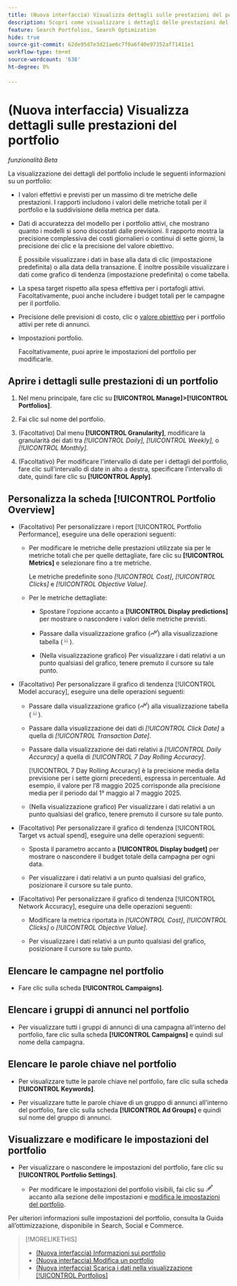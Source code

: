 ```yaml
---
title: (Nuova interfaccia) Visualizza dettagli sulle prestazioni del portfolio
description: Scopri come visualizzare i dettagli delle prestazioni del portfolio, comprese le metriche effettive e previste a livello di portfolio e per ogni campagna assegnata.
feature: Search Portfolios, Search Optimization
hide: true
source-git-commit: 62de95d7e3d21ae6c7f0a6f40e97352af71411e1
workflow-type: tm+mt
source-wordcount: '638'
ht-degree: 0%

---
```


# (Nuova interfaccia) Visualizza dettagli sulle prestazioni del portfolio

*funzionalità Beta*

<!-- Verify all, including why (if) the first report is for active and optimized portfolios(?), and why the other reports are for active portfolios, not optimized ones -->

La visualizzazione dei dettagli del portfolio include le seguenti informazioni su un portfolio:

* I valori effettivi e previsti per un massimo di tre metriche delle prestazioni. I rapporti includono i valori delle metriche totali per il portfolio e la suddivisione della metrica per data.<!-- Not for active portfolios only?  -->

* Dati di accuratezza del modello per i portfolio attivi, che mostrano quanto i modelli si sono discostati dalle previsioni. Il rapporto mostra la precisione complessiva dei costi giornalieri o continui di sette giorni, la precisione dei clic e la precisione del valore obiettivo.

  È possibile visualizzare i dati in base alla data di clic (impostazione predefinita) o alla data della transazione.   È inoltre possibile visualizzare i dati come grafico di tendenza (impostazione predefinita) o come tabella.

* La spesa target rispetto alla spesa effettiva per i portafogli attivi. Facoltativamente, puoi anche includere i budget totali per le campagne per il portfolio.

* Precisione delle previsioni di costo, clic o [valore obiettivo](/help/search-social-commerce/glossary.md#o-p) per i portfolio attivi per rete di annunci.<!-- Verify -->

* Impostazioni portfolio.

  Facoltativamente, puoi aprire le impostazioni del portfolio per modificarle.

## Aprire i dettagli sulle prestazioni di un portfolio

1. Nel menu principale, fare clic su **[!UICONTROL Manage]>[!UICONTROL Portfolios]**.

1. Fai clic sul nome del portfolio.

1. (Facoltativo) Dal menu **[!UICONTROL Granularity]**, modificare la granularità dei dati tra *[!UICONTROL Daily],* *[!UICONTROL Weekly],* o *[!UICONTROL Monthly].*

1. (Facoltativo) Per modificare l&#39;intervallo di date per i dettagli del portfolio, fare clic sull&#39;intervallo di date in alto a destra, specificare l&#39;intervallo di date, quindi fare clic su **[!UICONTROL Apply]**.

## Personalizza la scheda [!UICONTROL Portfolio Overview]

* (Facoltativo) Per personalizzare i report [!UICONTROL Portfolio Performance], eseguire una delle operazioni seguenti:

   * Per modificare le metriche delle prestazioni utilizzate sia per le metriche totali che per quelle dettagliate, fare clic su **[!UICONTROL Metrics]** e selezionare fino a tre metriche.

     Le metriche predefinite sono *[!UICONTROL Cost]*, *[!UICONTROL Clicks]* e *[!UICONTROL Objective Value]*.<!-- What else is available: the advertiser's revenue metrics? Anything else from the ad networks? -->

   * Per le metriche dettagliate:

      * Spostare l&#39;opzione accanto a **[!UICONTROL Display predictions]** per mostrare o nascondere i valori delle metriche previsti.

      * Passare dalla visualizzazione grafico (![Visualizzazione grafico](/help/search-social-commerce/assets/chart-view.png "Visualizzazione grafico")) alla visualizzazione tabella (![Vista tabella](/help/search-social-commerce/assets/table-view.png "Vista tabella")).

      * (Nella visualizzazione grafico) Per visualizzare i dati relativi a un punto qualsiasi del grafico, tenere premuto il cursore su tale punto.

* (Facoltativo) Per personalizzare il grafico di tendenza [!UICONTROL Model accuracy], eseguire una delle operazioni seguenti:

   * Passare dalla visualizzazione grafico (![Visualizzazione grafico](/help/search-social-commerce/assets/chart-view.png "Visualizzazione grafico")) alla visualizzazione tabella (![Vista tabella](/help/search-social-commerce/assets/table-view.png "Vista tabella")).

   * Passare dalla visualizzazione dei dati di *[!UICONTROL Click Date]* a quella di *[!UICONTROL Transaction Date]*.

   * Passare dalla visualizzazione dei dati relativi a *[!UICONTROL Daily Accuracy]* a quella di *[!UICONTROL 7 Day Rolling Accuracy]*.

     [!UICONTROL 7 Day Rolling Accuracy] è la precisione media della previsione per i sette giorni precedenti, espressa in percentuale. Ad esempio, il valore per l’8 maggio 2025 corrisponde alla precisione media per il periodo dal 1° maggio al 7 maggio 2025.

   * (Nella visualizzazione grafico) Per visualizzare i dati relativi a un punto qualsiasi del grafico, tenere premuto il cursore su tale punto.

* (Facoltativo) Per personalizzare il grafico di tendenza [!UICONTROL Target vs actual spend], eseguire una delle operazioni seguenti:

   * Sposta il parametro accanto a **[!UICONTROL Display budget]** per mostrare o nascondere il budget totale della campagna per ogni data.

   * Per visualizzare i dati relativi a un punto qualsiasi del grafico, posizionare il cursore su tale punto.

* (Facoltativo) Per personalizzare il grafico di tendenza [!UICONTROL Network Accuracy], eseguire una delle operazioni seguenti:

   * Modificare la metrica riportata in *[!UICONTROL Cost]*, *[!UICONTROL Clicks]* o *[!UICONTROL Objective Value]*.

   * Per visualizzare i dati relativi a un punto qualsiasi del grafico, posizionare il cursore su tale punto.

## Elencare le campagne nel portfolio

* Fare clic sulla scheda **[!UICONTROL Campaigns]**.

## Elencare i gruppi di annunci nel portfolio

* Per visualizzare tutti i gruppi di annunci di una campagna all&#39;interno del portfolio, fare clic sulla scheda **[!UICONTROL Campaigns]** e quindi sul nome della campagna.

## Elencare le parole chiave nel portfolio

* Per visualizzare tutte le parole chiave nel portfolio, fare clic sulla scheda **[!UICONTROL Keywords]**.

* Per visualizzare tutte le parole chiave di un gruppo di annunci all&#39;interno del portfolio, fare clic sulla scheda **[!UICONTROL Ad Groups]** e quindi sul nome del gruppo di annunci.

## Visualizzare e modificare le impostazioni del portfolio

* Per visualizzare o nascondere le impostazioni del portfolio, fare clic su **[!UICONTROL Portfolio Settings]**.

   * Per modificare le impostazioni del portfolio visibili, fai clic su ![Modifica](/help/search-social-commerce/assets/edit.png "Modifica") accanto alla sezione delle impostazioni e [modifica le impostazioni del portfolio](portfolio-edit.md).

Per ulteriori informazioni sulle impostazioni del portfolio, consulta la Guida all’ottimizzazione, disponibile in Search, Social e Commerce.

>[!MORELIKETHIS]
>
>* [(Nuova interfaccia) Informazioni sui portfolio](portfolio-about.md)
>* [(Nuova interfaccia) Modifica un portfolio](portfolio-edit.md)
>* [(Nuova interfaccia) Scarica i dati nella visualizzazione [!UICONTROL Portfolios]](portfolio-view-report.md)
